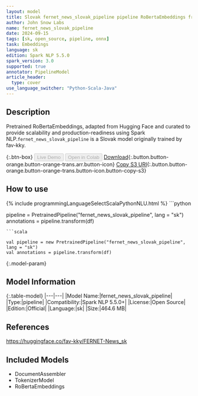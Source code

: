 ```yaml
---
layout: model
title: Slovak fernet_news_slovak_pipeline pipeline RoBertaEmbeddings from fav-kky
author: John Snow Labs
name: fernet_news_slovak_pipeline
date: 2024-09-15
tags: [sk, open_source, pipeline, onnx]
task: Embeddings
language: sk
edition: Spark NLP 5.5.0
spark_version: 3.0
supported: true
annotator: PipelineModel
article_header:
  type: cover
use_language_switcher: "Python-Scala-Java"
---
```


## Description

Pretrained RoBertaEmbeddings, adapted from Hugging Face and curated to provide scalability and production-readiness using Spark NLP.`fernet_news_slovak_pipeline` is a Slovak model originally trained by fav-kky.

{:.btn-box}
<button class="button button-orange" disabled>Live Demo</button>
<button class="button button-orange" disabled>Open in Colab</button>
[Download](https://s3.amazonaws.com/auxdata.johnsnowlabs.com/public/models/fernet_news_slovak_pipeline_sk_5.5.0_3.0_1726383976836.zip){:.button.button-orange.button-orange-trans.arr.button-icon}
[Copy S3 URI](s3://auxdata.johnsnowlabs.com/public/models/fernet_news_slovak_pipeline_sk_5.5.0_3.0_1726383976836.zip){:.button.button-orange.button-orange-trans.button-icon.button-copy-s3}

## How to use



<div class="tabs-box" markdown="1">
{% include programmingLanguageSelectScalaPythonNLU.html %}
```python

pipeline = PretrainedPipeline("fernet_news_slovak_pipeline", lang = "sk")
annotations =  pipeline.transform(df)   

```
```scala

val pipeline = new PretrainedPipeline("fernet_news_slovak_pipeline", lang = "sk")
val annotations = pipeline.transform(df)

```
</div>

{:.model-param}
## Model Information

{:.table-model}
|---|---|
|Model Name:|fernet_news_slovak_pipeline|
|Type:|pipeline|
|Compatibility:|Spark NLP 5.5.0+|
|License:|Open Source|
|Edition:|Official|
|Language:|sk|
|Size:|464.6 MB|

## References

https://huggingface.co/fav-kky/FERNET-News_sk

## Included Models

- DocumentAssembler
- TokenizerModel
- RoBertaEmbeddings